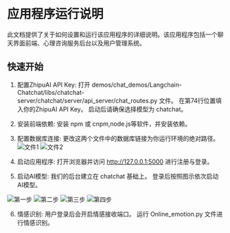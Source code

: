 # 应用程序运行说明

此文档提供了关于如何设置和运行该应用程序的详细说明。该应用程序包括一个聊天界面前端、心理咨询服务后台以及用户管理系统。

## 快速开始

1. 配置ZhipuAI API Key:
   打开 demos/chat_demos/Langchain-Chatchat/libs/chatchat-server/chatchat/server/api_server/chat_routes.py 文件。
   在第74行位置填入你的ZhipuAI API Key。
   启动后请确保选择模型为 chatchat。

2. 安装前端依赖:
   安装 npm 或 cnpm,node.js等软件，并安装依赖。

3. 配置数据库连接:
   更改这两个文件中的数据库链接为你运行环境的绝对路径。
![文件1](https://github.com/garveyMui/MetaBCI/blob/master/images/image1.png)
![文件2](https://github.com/garveyMui/MetaBCI/blob/master/images/image2.png)
4. 启动应用程序:
   打开浏览器并访问 http://127.0.0.1:5000 进行注册与登录。

5. 启动AI模型:
   我们的后台建立在 chatchat 基础上。
   登录后按照图示依次启动AI模型。
   
![第一步](https://github.com/garveyMui/MetaBCI/blob/master/images/image3.png)
![第二步](https://github.com/garveyMui/MetaBCI/blob/master/images/image4.png)
![第三步](https://github.com/garveyMui/MetaBCI/blob/master/images/image5.png)
![第四步](https://github.com/garveyMui/MetaBCI/blob/master/images/image6.png)

6. 情感识别:
   用户登录后会开启情感接收端口。
   运行 Online_emotion.py 文件进行情感识别。
